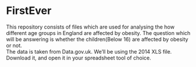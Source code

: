 # FirstEver
This repository consists of files which are used for analysing the how different age groups in England are affected by obesity. The question which will be answering is whether the children(Below 16) are affected by obesity or not.  
The data is taken from Data.gov.uk. We’ll be using the 2014 XLS file. Download it, and open it in your spreadsheet tool
of choice.

